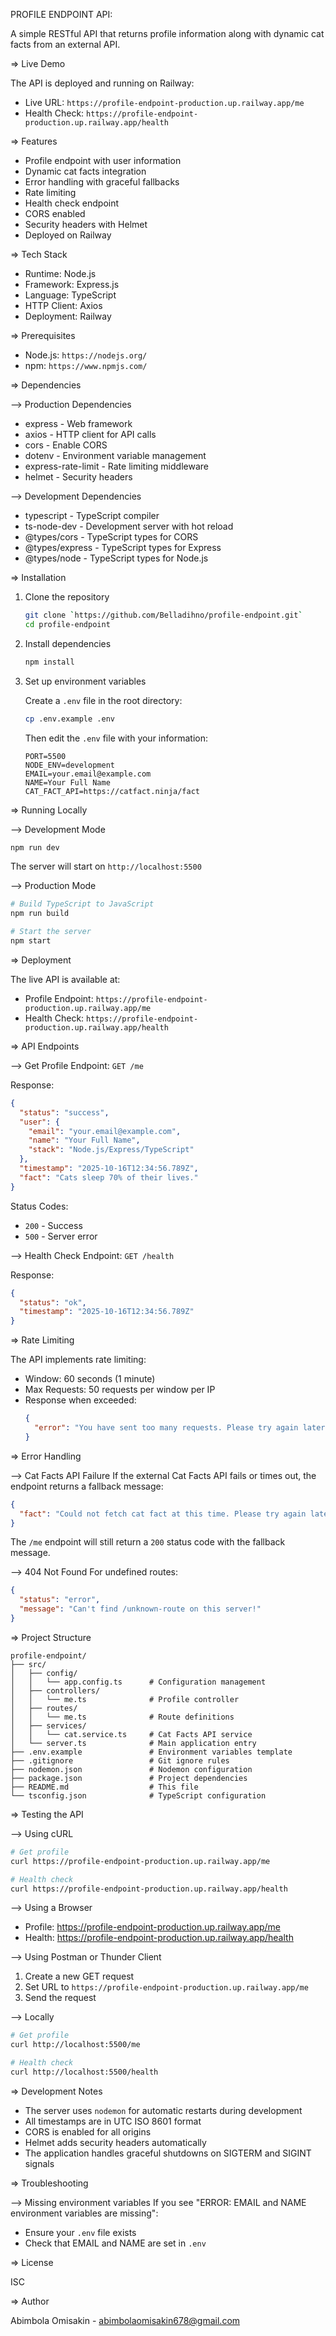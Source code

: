 PROFILE ENDPOINT API:

A simple RESTful API that returns profile information along with dynamic cat facts from an external API.

=> Live Demo

The API is deployed and running on Railway:
- Live URL: `https://profile-endpoint-production.up.railway.app/me`
- Health Check: `https://profile-endpoint-production.up.railway.app/health`

=> Features

- Profile endpoint with user information
- Dynamic cat facts integration
- Error handling with graceful fallbacks
- Rate limiting
- Health check endpoint
- CORS enabled
- Security headers with Helmet
- Deployed on Railway

=> Tech Stack

- Runtime: Node.js
- Framework: Express.js
- Language: TypeScript
- HTTP Client: Axios
- Deployment: Railway

=> Prerequisites

- Node.js: `https://nodejs.org/`
- npm: `https://www.npmjs.com/`

=> Dependencies

--> Production Dependencies
- express - Web framework
- axios - HTTP client for API calls
- cors - Enable CORS
- dotenv - Environment variable management
- express-rate-limit - Rate limiting middleware
- helmet - Security headers

--> Development Dependencies
- typescript - TypeScript compiler
- ts-node-dev - Development server with hot reload
- @types/cors - TypeScript types for CORS
- @types/express - TypeScript types for Express
- @types/node - TypeScript types for Node.js

=> Installation

1. Clone the repository
   ```bash
   git clone `https://github.com/Belladihno/profile-endpoint.git`
   cd profile-endpoint
   ```

2. Install dependencies
   ```bash
   npm install
   ```

3. Set up environment variables
   
   Create a `.env` file in the root directory:
   ```bash
   cp .env.example .env
   ```
   
   Then edit the `.env` file with your information:
   ```env
   PORT=5500
   NODE_ENV=development
   EMAIL=your.email@example.com
   NAME=Your Full Name
   CAT_FACT_API=https://catfact.ninja/fact
   ```

=> Running Locally

--> Development Mode 
```bash
npm run dev
```

The server will start on `http://localhost:5500`

--> Production Mode
```bash
# Build TypeScript to JavaScript
npm run build

# Start the server
npm start
```

=> Deployment

The live API is available at:
- Profile Endpoint: `https://profile-endpoint-production.up.railway.app/me`
- Health Check: `https://profile-endpoint-production.up.railway.app/health`


=> API Endpoints

--> Get Profile
Endpoint: `GET /me`

Response:
```json
{
  "status": "success",
  "user": {
    "email": "your.email@example.com",
    "name": "Your Full Name",
    "stack": "Node.js/Express/TypeScript"
  },
  "timestamp": "2025-10-16T12:34:56.789Z",
  "fact": "Cats sleep 70% of their lives."
}
```

Status Codes:
- `200` - Success
- `500` - Server error

--> Health Check
Endpoint: `GET /health`

Response:
```json
{
  "status": "ok",
  "timestamp": "2025-10-16T12:34:56.789Z"
}
```

=> Rate Limiting

The API implements rate limiting:
- Window: 60 seconds (1 minute)
- Max Requests: 50 requests per window per IP
- Response when exceeded:
  ```json
  {
    "error": "You have sent too many requests. Please try again later"
  }
  ```

=> Error Handling

--> Cat Facts API Failure
If the external Cat Facts API fails or times out, the endpoint returns a fallback message:
```json
{
  "fact": "Could not fetch cat fact at this time. Please try again later."
}
```

The `/me` endpoint will still return a `200` status code with the fallback message.

--> 404 Not Found
For undefined routes:
```json
{
  "status": "error",
  "message": "Can't find /unknown-route on this server!"
}
```

=> Project Structure

```
profile-endpoint/
├── src/
│   ├── config/
│   │   └── app.config.ts      # Configuration management
│   ├── controllers/
│   │   └── me.ts              # Profile controller
│   ├── routes/
│   │   └── me.ts              # Route definitions
│   ├── services/
│   │   └── cat.service.ts     # Cat Facts API service
│   └── server.ts              # Main application entry
├── .env.example               # Environment variables template
├── .gitignore                 # Git ignore rules
├── nodemon.json               # Nodemon configuration
├── package.json               # Project dependencies
├── README.md                  # This file
└── tsconfig.json              # TypeScript configuration
```

=> Testing the API

--> Using cURL
```bash
# Get profile
curl https://profile-endpoint-production.up.railway.app/me

# Health check
curl https://profile-endpoint-production.up.railway.app/health
```

--> Using a Browser
- Profile: https://profile-endpoint-production.up.railway.app/me
- Health: https://profile-endpoint-production.up.railway.app/health

--> Using Postman or Thunder Client
1. Create a new GET request
2. Set URL to `https://profile-endpoint-production.up.railway.app/me`
3. Send the request

--> Locally
```bash
# Get profile
curl http://localhost:5500/me

# Health check
curl http://localhost:5500/health
```

=> Development Notes

- The server uses `nodemon` for automatic restarts during development
- All timestamps are in UTC ISO 8601 format
- CORS is enabled for all origins
- Helmet adds security headers automatically
- The application handles graceful shutdowns on SIGTERM and SIGINT signals

=> Troubleshooting

--> Missing environment variables
If you see "ERROR: EMAIL and NAME environment variables are missing":
- Ensure your `.env` file exists
- Check that EMAIL and NAME are set in `.env`


=> License

ISC

=> Author

Abimbola Omisakin - abimbolaomisakin678@gmail.com